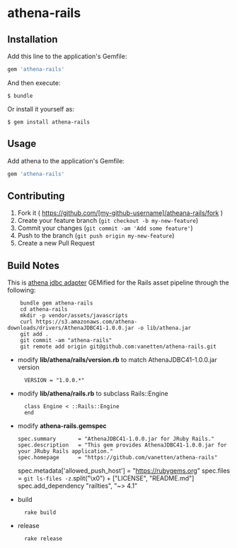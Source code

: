 # athena-rails

## Installation

Add this line to the application's Gemfile:

```ruby
gem 'athena-rails'
```

And then execute:

    $ bundle

Or install it yourself as:

    $ gem install athena-rails

## Usage

Add athena to the application's Gemfile:

```ruby
gem 'athena-rails'
```

## Contributing

1. Fork it ( https://github.com/[my-github-username]/atheana-rails/fork )
2. Create your feature branch (`git checkout -b my-new-feature`)
3. Commit your changes (`git commit -am 'Add some feature'`)
4. Push to the branch (`git push origin my-new-feature`)
5. Create a new Pull Request

## Build Notes

This is [athena jdbc adapter](http://docs.aws.amazon.com/athena/latest/ug/connect-with-jdbc.html) GEMified for the Rails asset pipeline through the following:

		bundle gem athena-rails
		cd athena-rails
		mkdir -p vendor/assets/javascripts
		curl https://s3.amazonaws.com/athena-downloads/drivers/AthenaJDBC41-1.0.0.jar -o lib/athena.jar
		git add .
		git commit -am "athena-rails"
		git remote add origin git@github.com:vanetten/athena-rails.git

* modify **lib/athena/rails/version.rb** to match AthenaJDBC41-1.0.0.jar version

		VERSION = "1.0.0.*"

* modify **lib/athena/rails.rb** to subclass Rails::Engine

		class Engine < ::Rails::Engine
		end

* modify **athena-rails.gemspec**

	  spec.summary       = "AthenaJDBC41-1.0.0.jar for JRuby Rails."
	  spec.description   = "This gem provides AthenaJDBC41-1.0.0.jar for your JRuby Rails application."
	  spec.homepage      = "https://github.com/vanetten/athena-rails"
  	spec.metadata['allowed_push_host'] = "https://rubygems.org"
	  spec.files         = `git ls-files -z`.split("\x0") + ["LICENSE", "README.md"]
		spec.add_dependency "railties", "~> 4.1"

* build

		rake build

* release

		rake release
